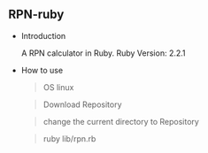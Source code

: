 
## RPN-ruby

* Introduction

  A RPN calculator in Ruby.
  Ruby Version: 2.2.1

* How to use
  > OS linux

  > Download Repository

  > change the current directory to Repository

  > ruby lib/rpn.rb
